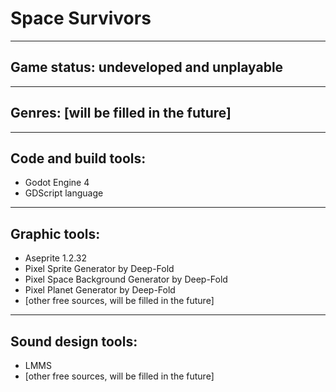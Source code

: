 # Space Survivors
---
## Game status: undeveloped and unplayable
---
## Genres: [will be filled in the future]
---
## Code and build tools:
* Godot Engine 4
* GDScript language
---
## Graphic tools:
* Aseprite 1.2.32
* Pixel Sprite Generator by Deep-Fold
* Pixel Space Background Generator by Deep-Fold
* Pixel Planet Generator by Deep-Fold
* [other free sources, will be filled in the future]
---
## Sound design tools:
* LMMS
* [other free sources, will be filled in the future]
